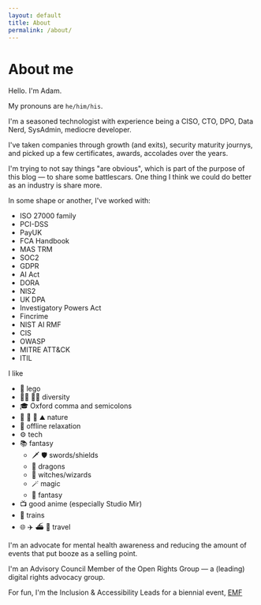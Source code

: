 ```yaml
---
layout: default
title: About
permalink: /about/
---
```

# About me

Hello. I'm Adam. 

My pronouns are `he/him/his`. 

I'm a seasoned technologist with experience being a CISO, CTO, DPO, Data Nerd, SysAdmin, mediocre developer.

I've taken companies through growth (and exits), security maturity journys, and picked up a few certificates, awards, accolades over the years. 

I'm trying to not say things "are obvious", which is part of the purpose of this blog &mdash; to share some battlescars. One thing I think we could do better as an industry is share more.

In some shape or another, I've worked with:
  - ISO 27000 family
  - PCI-DSS
  - PayUK
  - FCA Handbook
  - MAS TRM
  - SOC2
  - GDPR
  - AI Act
  - DORA
  - NIS2
  - UK DPA
  - Investigatory Powers Act
  - Fincrime
  - NIST AI RMF
  - CIS
  - OWASP
  - MITRE ATT&CK
  - ITIL

I like 
  - :bricks: lego
  - :transgender_flag: :rainbow_flag: diversity
  - :mortar_board: Oxford comma and semicolons
  - :volcano: :evergreen_tree: :deciduous_tree: :mountain: nature
  - :electric_plug: offline relaxation
  - :gear: tech
  - :books: fantasy
    - :dagger: :shield: swords/shields
    - :dragon: dragons
    - :mage: witches/wizards
    - :magic_wand: magic
    - :crystal_ball: fantasy
  - :tv: good anime (especially Studio Mir)
  - :train: trains
  - :globe_with_meridians: :airplane: :ferry: :car: travel
  
  I'm an advocate for mental health awareness and reducing the amount of events that put booze as a selling point.

I'm an Advisory Council Member of the Open Rights Group — a (leading) digital rights advocacy group.

For fun, I'm the Inclusion & Accessibility Leads for a biennial event, [EMF](https://www.emfcamp.org)